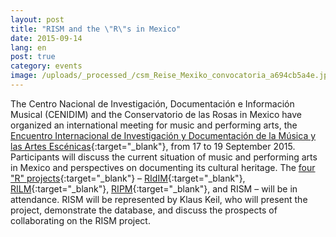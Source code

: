 ```yaml
---
layout: post
title: "RISM and the \"R\"s in Mexico"
date: 2015-09-14
lang: en
post: true
category: events
image: /uploads/_processed_/csm_Reise_Mexiko_convocatoria_a694cb5a4e.jpg
---
```



The Centro Nacional de Investigación, Documentación e Información Musical (CENIDIM) and the Conservatorio de las Rosas in Mexico have organized an international meeting for music and performing arts, the [Encuentro Internacional de Investigación y Documentación de la Música y las Artes Escénicas](http://conservatoriodelasrosas.edu.mx/Portal/convocatoria-del-encuentro-internacional-de-investigacion-y-documentacion-de-la-musica-y-las-artes-escenicas/){:target="_blank"}, from 17 to 19 September 2015. Participants will discuss the current situation of music and performing arts in Mexico and perspectives on documenting its cultural heritage. The [four "R" projects](http://www.r-musicprojects.org/){:target="_blank"} – [RIdIM](http://ridim.org/){:target="_blank"}, [RILM](http://www.rilm.org/){:target="_blank"}, [RIPM](http://www.ripm.org/){:target="_blank"}, and RISM – will be in attendance. RISM will be represented by Klaus Keil, who will present the project, demonstrate the database, and discuss the prospects of collaborating on the RISM project.





<script type="text/javascript">var switchTo5x=true;</script><script type="text/javascript" src="http://w.sharethis.com/button/buttons.js"></script><script type="text/javascript">stLight.options({publisher: "9b601438-1ce1-49d8-bfd7-9cff5df54c17", doNotHash: false, doNotCopy: false, hashAddressBar: false});</script>